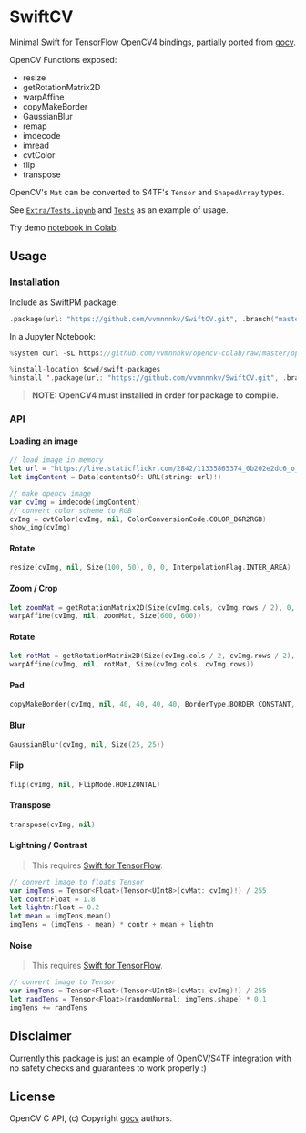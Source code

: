 # SwiftCV

Minimal Swift for TensorFlow OpenCV4 bindings, partially ported from [gocv](https://github.com/hybridgroup/gocv).

OpenCV Functions exposed:
 * resize
 * getRotationMatrix2D
 * warpAffine
 * copyMakeBorder
 * GaussianBlur
 * remap
 * imdecode
 * imread
 * cvtColor
 * flip
 * transpose
 
OpenCV's `Mat` can be converted to S4TF's `Tensor` and `ShapedArray` types. 
 
See [`Extra/Tests.ipynb`](Extra/Tests.ipynb) and [`Tests`](Tests/SwiftCVTests/SwiftCVTests.swift) as an example of usage.

Try demo [notebook in Colab](https://colab.research.google.com/github/vvmnnnkv/SwiftCV/blob/master/Extra/Tests.ipynb).

## Usage
### Installation
Include as SwiftPM package:

```swift
.package(url: "https://github.com/vvmnnnkv/SwiftCV.git", .branch("master"))
```

In a Jupyter Notebook:

```swift
%system curl -sL https://github.com/vvmnnnkv/opencv-colab/raw/master/opencv4.tar.gz | tar zxf - -C / && ldconfig /opt/opencv-4.1.0/lib/ && ln -s /opt/opencv-4.1.0/lib/pkgconfig/opencv4.pc /usr/lib/pkgconfig/opencv4.pc

%install-location $cwd/swift-packages
%install '.package(url: "https://github.com/vvmnnnkv/SwiftCV.git", .branch("master"))' SwiftCV
```

> **NOTE: OpenCV4 must installed in order for package to compile.**

### API
#### Loading an image
```swift
// load image in memory
let url = "https://live.staticflickr.com/2842/11335865374_0b202e2dc6_o_d.jpg"
let imgContent = Data(contentsOf: URL(string: url)!)

// make opencv image
var cvImg = imdecode(imgContent)
// convert color scheme to RGB
cvImg = cvtColor(cvImg, nil, ColorConversionCode.COLOR_BGR2RGB)
show_img(cvImg)
```

#### Rotate

```swift
resize(cvImg, nil, Size(100, 50), 0, 0, InterpolationFlag.INTER_AREA)
```

#### Zoom / Crop

```swift
let zoomMat = getRotationMatrix2D(Size(cvImg.cols, cvImg.rows / 2), 0, 2)
warpAffine(cvImg, nil, zoomMat, Size(600, 600))
```

#### Rotate

```swift
let rotMat = getRotationMatrix2D(Size(cvImg.cols / 2, cvImg.rows / 2), 20, 1)
warpAffine(cvImg, nil, rotMat, Size(cvImg.cols, cvImg.rows))
```

#### Pad

```swift
copyMakeBorder(cvImg, nil, 40, 40, 40, 40, BorderType.BORDER_CONSTANT, RGBA(0, 127, 0, 0))
```

#### Blur

```swift
GaussianBlur(cvImg, nil, Size(25, 25))
```

#### Flip

```swift
flip(cvImg, nil, FlipMode.HORIZONTAL)
```

#### Transpose

```swift
transpose(cvImg, nil)
```

#### Lightning / Contrast

> This requires [Swift for TensorFlow](https://github.com/tensorflow/swift).
```swift
// convert image to floats Tensor
var imgTens = Tensor<Float>(Tensor<UInt8>(cvMat: cvImg)!) / 255
let contr:Float = 1.8
let lightn:Float = 0.2
let mean = imgTens.mean()
imgTens = (imgTens - mean) * contr + mean + lightn
```

#### Noise
> This requires [Swift for TensorFlow](https://github.com/tensorflow/swift).
```swift
// convert image to Tensor
var imgTens = Tensor<Float>(Tensor<UInt8>(cvMat: cvImg)!) / 255
let randTens = Tensor<Float>(randomNormal: imgTens.shape) * 0.1
imgTens += randTens
```

## Disclaimer
Currently this package is just an example of OpenCV/S4TF integration with no safety checks and guarantees to work properly :)

## License
OpenCV C API, (c) Copyright [gocv](https://github.com/hybridgroup/gocv) authors. 
